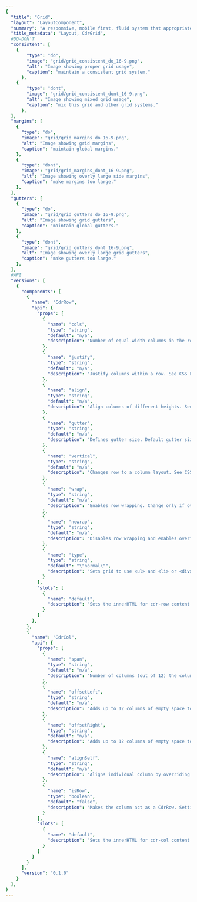 ```yaml
---
{
  "title": "Grid",
  "layout": "LayoutComponent",
  "summary": "A responsive, mobile first, fluid system that appropriately scales 12 columns as the device or viewport size increases",
  "title_metadata": "Layout, CdrGrid",
  #DO-DON'T
  "consistent": [
    {
        "type": "do",
        "image": "grid/grid_consistent_do_16-9.png",
        "alt": "Image showing proper grid usage",
        "caption": "maintain a consistent grid system."
      },
    {
        "type": "dont",
        "image": "grid/grid_consistent_dont_16-9.png",
        "alt": "Image showing mixed grid usage",
        "caption": "mix this grid and other grid systems."
      },
  ],
  "margins": [
    {
      "type": "do",
      "image": "grid/grid_margins_do_16-9.png",
      "alt": "Image showing grid margins",
      "caption": "maintain global margins."
    },
    {
      "type": "dont",
      "image": "grid/grid_margins_dont_16-9.png",
      "alt": "Image showing overly large side margins",
      "caption": "make margins too large."
    },
  ],
  "gutters": [
    {
      "type": "do",
      "image": "grid/grid_gutters_do_16-9.png",
      "alt": "Image showing grid gutters",
      "caption": "maintain global gutters."
    },
    {
      "type": "dont",
      "image": "grid/grid_gutters_dont_16-9.png",
      "alt": "Image showing overly large grid gutters",
      "caption": "make gutters too large."
    },
  ],
  #API
  "versions": [
    {
      "components": [
        {
          "name": "CdrRow",
          "api": {
            "props": [
              {
                "name": "cols",
                "type": "string",
                "default": "n/a",
                "description": "Number of equal-width columns in the row; however the value of ‘auto’ will size columns as wide as the column’s content. Possible values: {  ‘1’  through  ‘12’  |  ‘auto’  }.  Also accepts responsive values @breakpoint: ‘2 4@md’"
              },
              {
                "name": "justify",
                "type": "string",
                "default": "n/a",
                "description": "Justify columns within a row. See CSS Flexbox justify-content. Possible values: {  ‘left’  |  ‘center’  |  ‘right’  |  ‘around’  |  ‘between’  }. Also accepts responsive values @breakpoint: ‘center right@lg’"
              },
              {
                "name": "align",
                "type": "string",
                "default": "n/a",
                "description": "Align columns of different heights. See CSS Flexbox align-items. Possible values: {  ‘top’  |  ‘middle’  |  ‘bottom’  |  ‘stretch}. Also accepts responsive values @breakpoint:  ‘top middle@sm’"
              },
              {
                "name": "gutter",
                "type": "string",
                "default": "n/a",
                "description": "Defines gutter size. Default gutter size is 16px @xs and @sm and 32px @md and @lg. Possible values: {  ‘none’  |  ‘xxs’  }. Also accepts responsive values @breakpoint:  none@md’"
              },
              {
                "name": "vertical",
                "type": "string",
                "default": "n/a",
                "description": "Changes row to a column layout. See CSS Flexbox flex-direction. Possible values: {  ‘vertical’  }. Also accepts responsive values @breakpoint:  vertical@md’"
              },
              {
                "name": "wrap",
                "type": "string",
                "default": "n/a",
                "description": "Enables row wrapping. Change only if overriding `nowrap`. See CSS Flexbox flex-wrap"
              },
              {
                "name": "nowrap",
                "type": "string",
                "default": "n/a",
                "description": "Disables row wrapping and enables overflow scrolling. See CSS Flexbox flex-wrap. Possible values: {  ‘nowrap’  }. Also accepts responsive values with @breakpoint: ‘nowrap@md’"
              },
              {
                "name": "type",
                "type": "string",
                "default": "\"normal\"",
                "description": "Sets grid to use <ul> and <li> or <div>. Possible values: {  ‘normal’  |  ‘list’  }"
              }
            ],
            "slots": [
              {
                "name": "default",
                "description": "Sets the innerHTML for cdr-row content. This includes text and html markup"
              }
            ]
          },
        },
        {
          "name": "CdrCol",
          "api": {
            "props": [
              {
                "name": "span",
                "type": "string",
                "default": "n/a",
                "description": "Number of columns (out of 12) the column will span. Functions like bootstrap col-* classes. Overrides widths set by ‘cols’ prop on CdrRow. Possible values: {  ‘1’  through   ‘12’  }. Also accepts responsive values with @breakpoint: ‘12 8@lg’"
              },
              {
                "name": "offsetLeft",
                "type": "string",
                "default": "n/a",
                "description": "Adds up to 12 columns of empty space to left of an individual column. Possible values: {  ‘1’  through  ‘12’  }. Also accepts responsive values with @breakpoint: ‘12 8@lg’"
              },
              {
                "name": "offsetRight",
                "type": "string",
                "default": "n/a",
                "description": "Adds up to 12 columns of empty space to right of an individual column. Possible values: {  ‘1’  through  ‘12’  }. Also accepts responsive values with @breakpoint: ‘12 8@lg’"
              },
              {
                "name": "alignSelf",
                "type": "string",
                "default": "n/a",
                "description": "Aligns individual column by overriding CdrRow alignment. See CSS Flexbox align-self. Possible values: {  ‘top’  |  ‘middle’  |  ‘bottom’  |  ‘stretch’  }. Also accepts responsive values with @breakpoint: ‘middle@sm’"
              },
              {
                "name": "isRow",
                "type": "boolean",
                "default": "false",
                "description": "Makes the column act as a CdrRow. Setting this value to true will expose all props of CdrRow in addition to CdrCol props"
              }
            ],
            "slots": [
              {
                "name": "default",
                "description": "Sets the innerHTML for cdr-col content. This includes text and html markup"
              }
            ]
          }
        }
      ],
      "version": "0.1.0"
    }
  ],
}
---
```


<cdr-doc-tabs>
<template slot="Overview">
<cdr-doc-table-of-contents-shell>

## Column Layout

Use rows and columns to lay out content by specifying equal-widths for all columns

<cdr-doc-example-code-pair :background-toggle="false" repository-href="https://github.com/rei/rei-cedar/tree/18.07.2/src/components/grid" sandbox-href="https://codesandbox.io/s/18r9z588l" >

```html
<div class="grid-example-wrap">
  <cdr-row cols="12">
    <cdr-col>
      <div>1</div>
    </cdr-col>
    <cdr-col>
      <div>2</div>
    </cdr-col>
    <cdr-col>
      <div>3</div>
    </cdr-col>
    <cdr-col>
      <div>4</div>
    </cdr-col>
    <cdr-col>
      <div>5</div>
    </cdr-col>
    <cdr-col>
      <div>6</div>
    </cdr-col>
    <cdr-col>
      <div>7</div>
    </cdr-col>
    <cdr-col>
      <div>8</div>
    </cdr-col>
    <cdr-col>
      <div>9</div>
    </cdr-col>
    <cdr-col>
      <div>10</div>
    </cdr-col>
    <cdr-col>
      <div>11</div>
    </cdr-col>
    <cdr-col>
      <div>12</div>
    </cdr-col>
  </cdr-row>
</div>
```

</cdr-doc-example-code-pair>

## Justify

Define x-axis alignment and distribute space for all columns per row. Containers may have set widths or may be flexible with max-widths defined. This applies to all columns with left as the default value.

### Left

<cdr-doc-example-code-pair :background-toggle="false" repository-href="https://github.com/rei/rei-cedar/tree/18.07.2/src/components/grid" sandbox-href="https://codesandbox.io/s/9z3nqnp2lw" >

```html
<div class="grid-example-wrap">
  <cdr-row justify="left">
    <cdr-col span="3">
      <div>content</div>
    </cdr-col>
    <cdr-col span="3">
      <div>content</div>
    </cdr-col>
    <cdr-col span="3">
      <div>content</div>
    </cdr-col>
  </cdr-row>
</div>
```

</cdr-doc-example-code-pair>

### Center

<cdr-doc-example-code-pair :background-toggle="false" repository-href="https://github.com/rei/rei-cedar/tree/18.07.2/src/components/grid" sandbox-href="https://codesandbox.io/s/9z3nqnp2lw" >

```html
<div class="grid-example-wrap">
  <cdr-row justify="center">
    <cdr-col span="3">
      <div>content</div>
    </cdr-col>
    <cdr-col span="3">
      <div>content</div>
    </cdr-col>
    <cdr-col span="3">
      <div>content</div>
    </cdr-col>
  </cdr-row>
</div>
```

</cdr-doc-example-code-pair>

### Right

<cdr-doc-example-code-pair :background-toggle="false" repository-href="https://github.com/rei/rei-cedar/tree/18.07.2/src/components/grid" sandbox-href="https://codesandbox.io/s/9z3nqnp2lw" >

```html
<div class="grid-example-wrap">
  <cdr-row justify="right">
    <cdr-col span="3">
      <div>content</div>
    </cdr-col>
    <cdr-col span="3">
      <div>content</div>
    </cdr-col>
    <cdr-col span="3">
      <div>content</div>
    </cdr-col>
  </cdr-row>
</div>
```

</cdr-doc-example-code-pair>

### Around

<cdr-doc-example-code-pair :background-toggle="false" repository-href="https://github.com/rei/rei-cedar/tree/18.07.2/src/components/grid" sandbox-href="https://codesandbox.io/s/9z3nqnp2lw" >

```html
<div class="grid-example-wrap">
  <cdr-row justify="around">
    <cdr-col span="3">
      <div>content</div>
    </cdr-col>
    <cdr-col span="3">
      <div>content</div>
    </cdr-col>
    <cdr-col span="3">
      <div>content</div>
    </cdr-col>
  </cdr-row>
</div>
```

</cdr-doc-example-code-pair>

### Between

<cdr-doc-example-code-pair :background-toggle="false" repository-href="https://github.com/rei/rei-cedar/tree/18.07.2/src/components/grid" sandbox-href="https://codesandbox.io/s/9z3nqnp2lw" >

```html
<div class="grid-example-wrap">
  <cdr-row justify="between">
    <cdr-col span="3">
      <div>content</div>
    </cdr-col>
    <cdr-col span="3">
      <div>content</div>
    </cdr-col>
    <cdr-col span="3">
      <div>content</div>
    </cdr-col>
  </cdr-row>
</div>
```

</cdr-doc-example-code-pair>

## Align

Define y-axis alignment per row and distribute space across all columns per row. This applies to all columns with stretch as the default value.

### Top

<cdr-doc-example-code-pair :background-toggle="false" repository-href="https://github.com/rei/rei-cedar/tree/18.07.2/src/components/grid" sandbox-href="https://codesandbox.io/s/18j2kwqy8j" >

```html
<div class="grid-example-wrap">
  <cdr-row cols="3" align="top">
    <cdr-col>
      <div>Lorem, ipsum dolor sit amet consectetur adipisicing elit. Similique quis quae excepturi odit fugit commodi, molestiae eaque architecto dignissimos.</div>
    </cdr-col>
    <cdr-col>
      <div>content</div>
    </cdr-col>
    <cdr-col>
      <div>Lorem, ipsum dolor sit amet consectetur adipisicing elit.</div>
    </cdr-col>
  </cdr-row>
</div>
```

</cdr-doc-example-code-pair>

### Bottom

<cdr-doc-example-code-pair :background-toggle="false" repository-href="https://github.com/rei/rei-cedar/tree/18.07.2/src/components/grid" sandbox-href="https://codesandbox.io/s/18j2kwqy8j" >

```html
<div class="grid-example-wrap">
  <cdr-row cols="3" align="bottom">
    <cdr-col>
      <div>Lorem, ipsum dolor sit amet consectetur adipisicing elit. Similique quis quae excepturi odit fugit commodi, molestiae eaque architecto dignissimos.</div>
    </cdr-col>
    <cdr-col>
      <div>content</div>
    </cdr-col>
    <cdr-col>
      <div>Lorem, ipsum dolor sit amet consectetur adipisicing elit.</div>
    </cdr-col>
  </cdr-row>
</div>
```

</cdr-doc-example-code-pair>

### Middle

<cdr-doc-example-code-pair :background-toggle="false" repository-href="https://github.com/rei/rei-cedar/tree/18.07.2/src/components/grid" sandbox-href="https://codesandbox.io/s/18j2kwqy8j" >

```html
<div class="grid-example-wrap">
  <cdr-row cols="3" align="middle">
    <cdr-col>
      <div>Lorem, ipsum dolor sit amet consectetur adipisicing elit. Similique quis quae excepturi odit fugit commodi, molestiae eaque architecto dignissimos.</div>
    </cdr-col>
    <cdr-col>
      <div>content</div>
    </cdr-col>
    <cdr-col>
      <div>Lorem, ipsum dolor sit amet consectetur adipisicing elit.</div>
    </cdr-col>
  </cdr-row>
</div>
```

</cdr-doc-example-code-pair>

### Stretch

<cdr-doc-example-code-pair :background-toggle="false" repository-href="https://github.com/rei/rei-cedar/tree/18.07.2/src/components/grid" sandbox-href="https://codesandbox.io/s/18j2kwqy8j" >

```html
<div class="grid-example-wrap">
  <cdr-row cols="3" align="stretch">
    <cdr-col>
      <div>Lorem, ipsum dolor sit amet consectetur adipisicing elit. Similique quis quae excepturi odit fugit commodi, molestiae eaque architecto dignissimos.</div>
    </cdr-col>
    <cdr-col>
      <div>content</div>
    </cdr-col>
    <cdr-col>
      <div>Lorem, ipsum dolor sit amet consectetur adipisicing elit.</div>
    </cdr-col>
  </cdr-row>
</div>
```

</cdr-doc-example-code-pair>

## Gutter

Defines gutter size for all columns on a row and maintains gutter size by breakpoint. This applies to all columns. When this value is not set, default sizes are used.

### Default

<cdr-doc-example-code-pair :background-toggle="false" repository-href="https://github.com/rei/rei-cedar/tree/18.07.2/src/components/grid" sandbox-href="https://codesandbox.io/s/l72jz831mq" >

```html
<div class="grid-example-wrap">
  <cdr-row cols="3">
    <cdr-col>
      <div class="grid-example">content</div>
    </cdr-col>
    <cdr-col>
      <div class="grid-example">content</div>
    </cdr-col>
    <cdr-col>
      <div class="grid-example">content</div>
    </cdr-col>
    <cdr-col>
      <div class="grid-example">content</div>
    </cdr-col>
    <cdr-col>
      <div class="grid-example">content</div>
    </cdr-col>
    <cdr-col>
      <div class="grid-example">content</div>
    </cdr-col>
  </cdr-row>
</div>
```

</cdr-doc-example-code-pair>

### xxs

<cdr-doc-example-code-pair :background-toggle="false" repository-href="https://github.com/rei/rei-cedar/tree/18.07.2/src/components/grid" sandbox-href="https://codesandbox.io/s/l72jz831mq" >

```html
<div class="grid-example-wrap">
  <cdr-row cols="3" gutter="xxs">
    <cdr-col>
      <div class="grid-example">content</div>
    </cdr-col>
    <cdr-col>
      <div class="grid-example">content</div>
    </cdr-col>
    <cdr-col>
      <div class="grid-example">content</div>
    </cdr-col>
    <cdr-col>
      <div class="grid-example">content</div>
    </cdr-col>
    <cdr-col>
      <div class="grid-example">content</div>
    </cdr-col>
    <cdr-col>
      <div class="grid-example">content</div>
    </cdr-col>
  </cdr-row>
</div>
```

</cdr-doc-example-code-pair>

### None

<cdr-doc-example-code-pair :background-toggle="false" repository-href="https://github.com/rei/rei-cedar/tree/18.07.2/src/components/grid" sandbox-href="https://codesandbox.io/s/l72jz831mq" >

```html
<div class="grid-example-wrap">
  <cdr-row cols="3" gutter="none">
    <cdr-col>
      <div class="grid-example">content</div>
    </cdr-col>
    <cdr-col>
      <div class="grid-example">content</div>
    </cdr-col>
    <cdr-col>
      <div class="grid-example">content</div>
    </cdr-col>
    <cdr-col>
      <div class="grid-example">content</div>
    </cdr-col>
    <cdr-col>
      <div class="grid-example">content</div>
    </cdr-col>
    <cdr-col>
      <div class="grid-example">content</div>
    </cdr-col>
  </cdr-row>
</div>
```

</cdr-doc-example-code-pair>

## Vertical

Defines direction for items in a container for all columns of a row. This applies to all columns. Default is horizontal.

### Default

<cdr-doc-example-code-pair :background-toggle="false" repository-href="https://github.com/rei/rei-cedar/tree/18.07.2/src/components/grid" sandbox-href="https://codesandbox.io/s/nn29799pyj" >

```html
<div class="grid-example-wrap">
  <cdr-row cols="3">
    <cdr-col>
      <div class="grid-example">content</div>
    </cdr-col>
    <cdr-col>
      <div class="grid-example">content</div>
    </cdr-col>
    <cdr-col>
      <div class="grid-example">content</div>
    </cdr-col>
    <cdr-col>
      <div class="grid-example">content</div>
    </cdr-col>
    <cdr-col>
      <div class="grid-example">content</div>
    </cdr-col>
    <cdr-col>
      <div class="grid-example">content</div>
    </cdr-col>
  </cdr-row>
</div>
```

</cdr-doc-example-code-pair>

### Vertical

<cdr-doc-example-code-pair :background-toggle="false" repository-href="https://github.com/rei/rei-cedar/tree/18.07.2/src/components/grid" sandbox-href="https://codesandbox.io/s/nn29799pyj" >

```html
<div class="grid-example-wrap">
  <cdr-row cols="3" vertical="vertical">
    <cdr-col>
      <div class="grid-example">content</div>
    </cdr-col>
    <cdr-col>
      <div class="grid-example">content</div>
    </cdr-col>
    <cdr-col>
      <div class="grid-example">content</div>
    </cdr-col>
    <cdr-col>
      <div class="grid-example">content</div>
    </cdr-col>
    <cdr-col>
      <div class="grid-example">content</div>
    </cdr-col>
    <cdr-col>
      <div class="grid-example">content</div>
    </cdr-col>
  </cdr-row>
</div>
```

</cdr-doc-example-code-pair>

## Wrap/Nowrap

Wrapping columns is the default; however, it is possible to disable or enable column wrapping of a row with the ability to set values based on breakpoint. The disable value also invokes overflow scrolling. This applies to all columns.

### Wrap (default)

<cdr-doc-example-code-pair :background-toggle="false" repository-href="https://github.com/rei/rei-cedar/tree/18.07.2/src/components/grid" sandbox-href="https://codesandbox.io/s/r48j2yw7kq" >

```html
<div class="grid-example-wrap">
  <cdr-row cols="auto">
    <cdr-col>
      <div class="grid-example">some normal content</div>
    </cdr-col>
    <cdr-col>
      <div class="grid-example">short content</div>
    </cdr-col>
    <cdr-col>
      <div class="grid-example">some content that is longer</div>
    </cdr-col>
    <cdr-col>
      <div class="grid-example">short content</div>
    </cdr-col>
    <cdr-col>
      <div class="grid-example">some content that is much much longer content</div>
    </cdr-col>
  </cdr-row>
</div>
```

</cdr-doc-example-code-pair>

### Nowrap (scroll)

<cdr-doc-example-code-pair :background-toggle="false" repository-href="https://github.com/rei/rei-cedar/tree/18.07.2/src/components/grid" sandbox-href="https://codesandbox.io/s/r48j2yw7kq" >

```html
<div class="grid-example-wrap">
  <cdr-row cols="auto" nowrap="nowrap">
    <cdr-col>
      <div class="grid-example">some normal content</div>
    </cdr-col>
    <cdr-col>
      <div class="grid-example">short content</div>
    </cdr-col>
    <cdr-col>
      <div class="grid-example">some content that is longer</div>
    </cdr-col>
    <cdr-col>
      <div class="grid-example">short content</div>
    </cdr-col>
    <cdr-col>
      <div class="grid-example">some content that is much much longer content</div>
    </cdr-col>
  </cdr-row>
</div>
```

</cdr-doc-example-code-pair>

## Span

Controls column width by overriding columns value for a specific column or columns. Span will override values from columns.

### 12 cols

<cdr-doc-example-code-pair :background-toggle="false" repository-href="https://github.com/rei/rei-cedar/tree/18.07.2/src/components/grid" >

```html
<div class="grid-example-wrap">
  <cdr-row cols="12">
    <cdr-col span="1">
      <div>1</div>
    </cdr-col>
    <cdr-col>
      <div>2</div>
    </cdr-col>
    <cdr-col>
      <div>3</div>
    </cdr-col>
    <cdr-col>
      <div>4</div>
    </cdr-col>
    <cdr-col>
      <div>5</div>
    </cdr-col>
    <cdr-col>
      <div>6</div>
    </cdr-col>
    <cdr-col>
      <div>7</div>
    </cdr-col>
    <cdr-col>
      <div>8</div>
    </cdr-col>
    <cdr-col>
      <div>9</div>
    </cdr-col>
    <cdr-col>
      <div>10</div>
    </cdr-col>
    <cdr-col>
      <div>11</div>
    </cdr-col>
    <cdr-col>
      <div>12</div>
    </cdr-col>
  </cdr-row>
</div>
```

</cdr-doc-example-code-pair>

### Span 2

<cdr-doc-example-code-pair :background-toggle="false" repository-href="https://github.com/rei/rei-cedar/tree/18.07.2/src/components/grid" >

```html
<div class="grid-example-wrap">
  <cdr-row cols="12">
    <cdr-col span="2">
      <div>2</div>
    </cdr-col>
    <cdr-col>
      <div>1</div>
    </cdr-col>
    <cdr-col>
      <div>2</div>
    </cdr-col>
    <cdr-col>
      <div>3</div>
    </cdr-col>
    <cdr-col>
      <div>4</div>
    </cdr-col>
    <cdr-col>
      <div>5</div>
    </cdr-col>
    <cdr-col>
      <div>6</div>
    </cdr-col>
    <cdr-col>
      <div>7</div>
    </cdr-col>
    <cdr-col>
      <div>8</div>
    </cdr-col>
    <cdr-col>
      <div>9</div>
    </cdr-col>
    <cdr-col>
      <div>10</div>
    </cdr-col>
  </cdr-row>
</div>
```

</cdr-doc-example-code-pair>

### Span 4

<cdr-doc-example-code-pair :background-toggle="false" repository-href="https://github.com/rei/rei-cedar/tree/18.07.2/src/components/grid" >

```html
<div class="grid-example-wrap">
  <cdr-row cols="12">
    <cdr-col span="4">
      <div>4</div>
    </cdr-col>
    <cdr-col>
      <div>1</div>
    </cdr-col>
    <cdr-col>
      <div>2</div>
    </cdr-col>
    <cdr-col>
      <div>3</div>
    </cdr-col>
    <cdr-col>
      <div>4</div>
    </cdr-col>
    <cdr-col>
      <div>5</div>
    </cdr-col>
    <cdr-col>
      <div>6</div>
    </cdr-col>
    <cdr-col>
      <div>7</div>
    </cdr-col>
    <cdr-col>
      <div>8</div>
    </cdr-col>
  </cdr-row>
</div>
```

</cdr-doc-example-code-pair>

## Offset

Adds empty space (or columns) to left or right of a column, either to the left (offset-left) or right (offset-right). This can be applied to an individual column.

### Offset Left

<cdr-doc-example-code-pair :background-toggle="false" repository-href="https://github.com/rei/rei-cedar/tree/18.07.2/src/components/grid" >

```html
<div class="grid-example-wrap">
  <cdr-row cols="12">
    <cdr-col offset-left="1">
      <div>1</div>
    </cdr-col>
    <cdr-col offset-left="1">
      <div>2</div>
    </cdr-col>
    <cdr-col offset-left="1">
      <div>3</div>
    </cdr-col>
    <cdr-col offset-left="1">
      <div>4</div>
    </cdr-col>
    <cdr-col offset-left="1">
      <div>5</div>
    </cdr-col>
    <cdr-col offset-left="1">
      <div>6</div>
    </cdr-col>
  </cdr-row>
</div>
```

</cdr-doc-example-code-pair>

### Offset Right

<cdr-doc-example-code-pair :background-toggle="false" repository-href="https://github.com/rei/rei-cedar/tree/18.07.2/src/components/grid" >

```html
<div class="grid-example-wrap">
  <cdr-row cols="12">
    <cdr-col offset-right="1">
      <div>1</div>
    </cdr-col>
    <cdr-col offset-right="1">
      <div>2</div>
    </cdr-col>
    <cdr-col offset-right="1">
      <div>3</div>
    </cdr-col>
    <cdr-col offset-right="1">
      <div>4</div>
    </cdr-col>
    <cdr-col offset-right="1">
      <div>5</div>
    </cdr-col>
    <cdr-col offset-right="1">
      <div>6</div>
    </cdr-col>
  </cdr-row>
</div>
```

</cdr-doc-example-code-pair>

## Align Self

Overrides row-level alignment for a column. This can be applied to an individual column.

<cdr-doc-example-code-pair :background-toggle="false" repository-href="https://github.com/rei/rei-cedar/tree/18.07.2/src/components/grid" >

```html
<div class="grid-example-wrap">
  <cdr-row cols="5">
    <cdr-col>
      <div>Lorem, ipsum dolor sit amet consectetur adipisicing elit. Similique quis quae excepturi odit fugit commodi, molestiae eaque architecto dignissimos.</div>
    </cdr-col>
    <cdr-col align-self="top">
      <div>Top</div>
    </cdr-col>
    <cdr-col align-self="middle">
      <div>Middle. Lorem, ipsum dolor sit amet consectetur adipisicing elit.</div>
    </cdr-col>
    <cdr-col align-self="bottom">
      <div>Bottom</div>
    </cdr-col>
    <cdr-col align-self="stretch">
      <div>Stretch</div>
    </cdr-col>
  </cdr-row>
</div>
```

</cdr-doc-example-code-pair>

## Nested Grids

Defines nested columns (also known as isRow). 

### Simple

<cdr-doc-example-code-pair :background-toggle="false" repository-href="https://github.com/rei/rei-cedar/tree/18.07.2/src/components/grid" sandbox-href="https://codesandbox.io/s/x931y6r7q" >

```html
<div class="grid-example-wrap">
  <cdr-row cols="3">
    <cdr-col>
      <div>content</div>
    </cdr-col>
    <cdr-col span="8" is-row cols="3">
      <cdr-col>
        <div>content</div>
      </cdr-col>
      <cdr-col>
        <div>content</div>
      </cdr-col>
      <cdr-col>
        <div>content</div>
      </cdr-col>
    </cdr-col>
  </cdr-row>
</div>
```

</cdr-doc-example-code-pair>

### Complex

<cdr-doc-example-code-pair :background-toggle="false" repository-href="https://github.com/rei/rei-cedar/tree/18.07.2/src/components/grid" sandbox-href="https://codesandbox.io/s/x931y6r7q" >

```html
<div class="grid-example-wrap">
  <cdr-row cols="1 4@sm">
    <cdr-col>
      <div>One</div>
    </cdr-col>
    <cdr-col cols="7">
      <div>Two</div>
    </cdr-col>
    <cdr-col>
      <div>Three</div>
    </cdr-col>
    <cdr-col>
      <div>Four</div>
    </cdr-col>
    <cdr-col
      span="12"
      is-row
    >
      <cdr-col
        span="12 9@sm"
        is-row
      >
        <cdr-col span="12 4@sm">
          <div>
            Five
            <p>Lorem ipsum dolor sit amet, consectetur adipisicing elit. Consequuntur, labore. Quos dolor tempore accusamus eius, voluptas, ipsum nulla. At fugiat quas est modi autem quam dolores maxime, provident commodi alias.</p>
          </div>
        </cdr-col>
        <cdr-col
          span="12 8@sm"
          is-row
          cols="1 2@sm"
        >
          <cdr-col>
            <div>Six</div>
          </cdr-col>
          <cdr-col>
            <div>Seven</div>
          </cdr-col>
          <cdr-col span="12">
            <div>Eight</div>
          </cdr-col>
        </cdr-col>
        <cdr-col span="12 9@sm">
          <div>
            Nine
            <p>Lorem ipsum dolor sit amet, consectetur adipisicing elit. Dignissimos minima aliquam reprehenderit iusto ratione nihil ipsum, perferendis quasi nulla ad quis. Consequuntur odio blanditiis aliquid voluptatem, veniam porro, ad assumenda!</p>
          </div>
        </cdr-col>
        <cdr-col span="12 3@sm">
          <div>
            Ten
            <p>Lorem ipsum dolor sit amet, consectetur adipisicing elit. Lorem ipsum dolor sit amet, consectetur adipisicing elit.</p>
          </div>
        </cdr-col>
      </cdr-col>
      <cdr-col span="12 3@sm">
        <div>
          Eleven
          <p>Lorem ipsum dolor sit amet, consectetur adipisicing elit. Omnis deserunt, at, illum, earum quibusdam temporibus, molestiae doloremque iure ad est pariatur? Minima, fugit, accusantium. Aspernatur consectetur, labore enim ratione ducimus.</p>
        </div>
      </cdr-col>
    </cdr-col>
    <cdr-col>
      <div>
        Twelve
        <p>Lorem ipsum dolor sit amet, consectetur adipisicing elit.</p>
      </div>
    </cdr-col>
    <cdr-col span="12 6@sm">
      <div>
        Thirteen
        <p>Lorem ipsum dolor sit amet, consectetur adipisicing elit. Itaque suscipit cum nemo aperiam esse, error ipsam, at aliquam similique optio est quaerat impedit id hic asperiores veritatis unde quod voluptatibus.</p>
      </div>
    </cdr-col>
    <cdr-col>
      <div>
        Fourteen
        <p>Lorem ipsum dolor sit amet, consectetur adipisicing elit.</p>
      </div>
    </cdr-col>
  </cdr-row>
</div>
```

</cdr-doc-example-code-pair>

## Accessibility

To ensure that usage of this component complies with accessibility guidelines:
- Low-vision users should be able to increase the size of the text by up to 200 percent without breaking the layout
- Use list markup for content layout. List markup allow contents to be structured which makes it easier for assistive technologies

<br/>

This component has compliance with following WCAG guidelines:
- [WCAG SC 1.3.2: Meaningful Sequence](https://www.w3.org/TR/WCAG20/#content-structure-separation-sequence): Cedar Design System does not provide for Flexbox’s `order` property.  Reverse order or reordering of items is not allowed. Content must be presented in a correct reading sequence to comply with accessibility standards 

</cdr-doc-table-of-contents-shell>
</template>

<template slot="Design Guidelines">
<cdr-doc-table-of-contents-shell>

## Use when

- Arranging content and components into rows and columns
- Laying out a page of 2+ rows of body content (apart from site navigation), some of which may or may not have columns
- Applying responsive rules to columns of a row and/or regions of a page layout or a container of many components
- Arranging elements within a single component with two or more zones, including those aligned to the left or right edge

### Don’t use when

- Presenting a multi-row columnar data display, such as features or specs of a product. Instead, use Data Tables

## Foundations

Columns, gutters, and margins scales as a fluid system as the device and viewport increases from a small devices to a large device: 

<cdr-img class="cdr-doc-article-img" :src="$withBase('/grid/Spec_Grid_Desktop_and_Mobile_4-3.png')" alt="grid concept at desktop and mobile sizes"/>
<br/>
<cdr-img class="cdr-doc-article-img" :src="$withBase('/grid/Spec_Grids_Breakpoints_16-9.png')" alt="grid breakpoints"/>
<br/>

## Anatomy

<cdr-img class="cdr-doc-article-img" :src="$withBase('/grid/Spec_Grids_Gutters_and_Margins_16-9.png')" alt="gutter margins and grids"/>

- Maximum width of 1232px:
  - Allows for padding between grid and browser window
  - Utilities are available to manage layout and presentation
  - Stay within max width to match the width of the global navigation

<table>
  <tbody>
    <tr>
      <td>XS - Extra Small</td>
      <td>< 768px</td>
      <td>16px</td>
      <td>16px</td>
    </tr>
    <tr>
      <td>S - Small</td>
      <td>≥ 768px</td>
      <td>16px</td>
      <td>16px</td>
    </tr>
    <tr>
      <td>M - Medium</td>
      <td>≥ 992px</td>
      <td>32px</td>
      <td>32px</td>
    </tr>
    <tr>
      <td>L - Large</td>
      <td>≥ 1232px</td>
      <td>32px</td>
      <td>32px</td>
    </tr>
  </tbody>
</table>

<br/>

- Limit to 12 columns per row: 
  - If more than 12 columns are placed within a single row, each group of extra columns will, as one unit, wrap onto a new line
  - If a layout does not need 12 columns, specify that number to the engineering team

<br/>

- Gutters separate columns with pre-defined padding:

<table>
  <tbody>
    <tr>
      <td>XS - Extra Small</td>
      <td>< 768px</td>
      <td>16px gutters (8px on left + 8px on right)</td>
    </tr>
    <tr>
      <td>S - Small</td>
      <td>≥ 768px</td>
      <td>16px gutters (8px on left + 8px on right)</td>
    </tr>
    <tr>
      <td>M - Medium</td>
      <td>≥ 992px</td>
      <td>32px gutters (16px on left +16px on right)</td>
    </tr>
    <tr>
      <td>L - Large</td>
      <td>≥ 1232px</td>
      <td>32px gutters (16px on left +16px on right)</td>
    </tr>
  </tbody>
</table>

## Content

- Prioritize your content by organizing content to highlight the most important information
- Use white space created by grid system because too much dense information can be disorienting and overwhelming

## Behavior

- Avoid breaking alignment or slightly oversizing a container to stick out for visual interest or to add emphasis.
- Create relationships and hierarchy between content elements by using the margins and gutters in the grid shared by the page layout.

## Do/Don't

<do-dont :examples="$page.frontmatter.consistent" />

<do-dont :examples="$page.frontmatter.margins" />

<do-dont :examples="$page.frontmatter.gutters" />

## Responsiveness

To build an effective responsive grid:

- Design mobile first:
    - Use the XS (≤ 768px) viewport width applicable to small devices like a phone
    - Start with a one column layout and add columns as needed
- Apply responsive rules to the grid and its contained content at relevant breakpoints including S (≥ 768px) and M (≥ 998px)
- Complete and optimize the layout for the widest L (≥ 1232px) viewport width
- Inspect responsive displays “in between” each breakpoint for how content responds across the fluid spectrum

</cdr-doc-table-of-contents-shell>
</template>

<template slot="API">
<cdr-doc-table-of-contents-shell>

Grids are built from two components, **CdrRow** and **CdrCol**.

## Props

### CdrRow
<cdr-doc-api type="prop" :api-data="$page.frontmatter.versions[0].components[0].api.props" />

### CdrCol
<cdr-doc-api type="prop" :api-data="$page.frontmatter.versions[0].components[1].api.props" />

## Slots

Find more information about using Slots in the article, <cdr-link :href="$withBase('/getting-started/as-a-developer/?active-link=add-content-via-slots')">Getting Started as a Developer</cdr-link>

### CdrRow
<cdr-doc-api type="slot" :api-data="$page.frontmatter.versions[0].components[0].api.slots" :slots-getting-started-link="false" />

### CdrCol
<cdr-doc-api type="slot" :api-data="$page.frontmatter.versions[0].components[1].api.slots" :slots-getting-started-link="false" />

## Installation

Resources are available within the [CdrGrid package](https://www.npmjs.com/package/@rei/cdr-grid):

<cdr-doc-api type="installation" />

- Component: `@rei/cdr-grid`
- Component styles: `cdr-grid.css`

<br/>

To incorporate the required assets for a component, use the following steps:

### 1. Install using NPM

Install the CdrGrid package using `npm` in your terminal:

_Terminal_

```bash
npm i -s @rei/cdr-grid
```

### 2. Import Dependencies

_main.js_

```javascript
// import your required CSS.
import "@rei/cdr-grid/dist/cdr-grid.css";
```

### 3. Add component to a template

_local.vue_

```vue
<template>
  <cdr-row>
    <cdr-col>
      ...
    </cdr-col>
    <cdr-col>
      ...
    </cdr-col>
  </cdr-row>
</template>

<script>
import { CdrRow, CdrCol } from '@rei/cdr-grid';
export default {
  ...
  components: {
     CdrRow,
     CdrCol  
  }
}
</script>
```

## Usage

CdrRow functions as a flexbox container, and CdrCol functions as a flexbox item.

- Always use CdrRow and CdrCol together:
    - Attempting to use either without the other will not work
    - Never include other elements as immediate children of CdrRow besides CdrCol 
- The grid system is mobile-first, flexbox based, and 12 columns wide. Many props mirror the flexbox API and work as you’d expect CSS flexbox to work.

<br/>

New to or unfamiliar with flexbox? Read this [CSS Tricks flexbox guide](https://css-tricks.com/snippets/css/a-guide-to-flexbox/#flexbox-background) for background, terminology, guidelines, and examples.

### Cdr-col content width

Immediate children of `cdr-col` are flexed due to a flex height display bug in some versions of Safari. This causes immediate children to be full-width and display stacked horizontally. Wrapping child elements in a single `<div>` element will fix these problems (if undesired). 

<cdr-doc-code-snippet :copy-button="false" :max-height="false">
  ```html{3,6}
  <cdr-row>
    <cdr-col>
      <div>
        <p>This will display</p>
        <p>As expected</p>
      </div>
    </cdr-col>
  </cdr-row>
  ```
</cdr-doc-code-snippet>

### Nested Grids

Nested grids are made by nesting `cdr-col` and adding the `is-row` prop to the `cdr-col` that acts as the row wrapper:

- Add `is-row` prop to `cdr-col` that has other `cdr-col` as children
- `is-row` will expose all props for both col and row


<cdr-doc-code-snippet :copy-button="false" :max-height="false">
  ```html
  <cdr-row cols=”3”>
    <cdr-col is-row span=”6” cols”2”>
      <cdr-col></cdr-col>
    </cdr-col>
  </cdr-row>
  ```
</cdr-doc-code-snippet>

</cdr-doc-table-of-contents-shell>
</template>

<template slot="History">

## 1.0.0

- Consolidate responsive props to single prop that accepts responsive values. See full dev [changelog](https://github.com/rei/rei-cedar/blob/master/src/components/grid/CHANGELOG.md)
- Replaces `@rei/cdr-row` and `@rei/cdr-col` packages (both components are available from this package)
- The Grid CSS is contained in this package and not in `@rei/cdr-assets core.css`

</template>
</cdr-doc-tabs>
